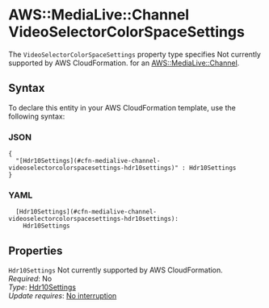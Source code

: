 # AWS::MediaLive::Channel VideoSelectorColorSpaceSettings<a name="aws-properties-medialive-channel-videoselectorcolorspacesettings"></a>

<a name="aws-properties-medialive-channel-videoselectorcolorspacesettings-description"></a>The `VideoSelectorColorSpaceSettings` property type specifies Not currently supported by AWS CloudFormation\. for an [AWS::MediaLive::Channel](aws-resource-medialive-channel.md)\.

## Syntax<a name="aws-properties-medialive-channel-videoselectorcolorspacesettings-syntax"></a>

To declare this entity in your AWS CloudFormation template, use the following syntax:

### JSON<a name="aws-properties-medialive-channel-videoselectorcolorspacesettings-syntax.json"></a>

```
{
  "[Hdr10Settings](#cfn-medialive-channel-videoselectorcolorspacesettings-hdr10settings)" : Hdr10Settings
}
```

### YAML<a name="aws-properties-medialive-channel-videoselectorcolorspacesettings-syntax.yaml"></a>

```
  [Hdr10Settings](#cfn-medialive-channel-videoselectorcolorspacesettings-hdr10settings): 
    Hdr10Settings
```

## Properties<a name="aws-properties-medialive-channel-videoselectorcolorspacesettings-properties"></a>

`Hdr10Settings`  <a name="cfn-medialive-channel-videoselectorcolorspacesettings-hdr10settings"></a>
Not currently supported by AWS CloudFormation\.  
*Required*: No  
*Type*: [Hdr10Settings](aws-properties-medialive-channel-hdr10settings.md)  
*Update requires*: [No interruption](https://docs.aws.amazon.com/AWSCloudFormation/latest/UserGuide/using-cfn-updating-stacks-update-behaviors.html#update-no-interrupt)